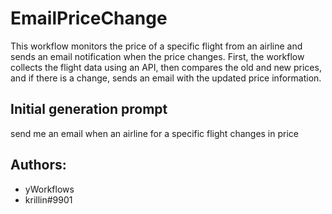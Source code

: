 
# EmailPriceChange

This workflow monitors the price of a specific flight from an airline and sends an email notification when the price changes. First, the workflow collects the flight data using an API, then compares the old and new prices, and if there is a change, sends an email with the updated price information.
## Initial generation prompt
send me an email when an airline for a specific flight changes in price

## Authors: 
- yWorkflows
- krillin#9901
        